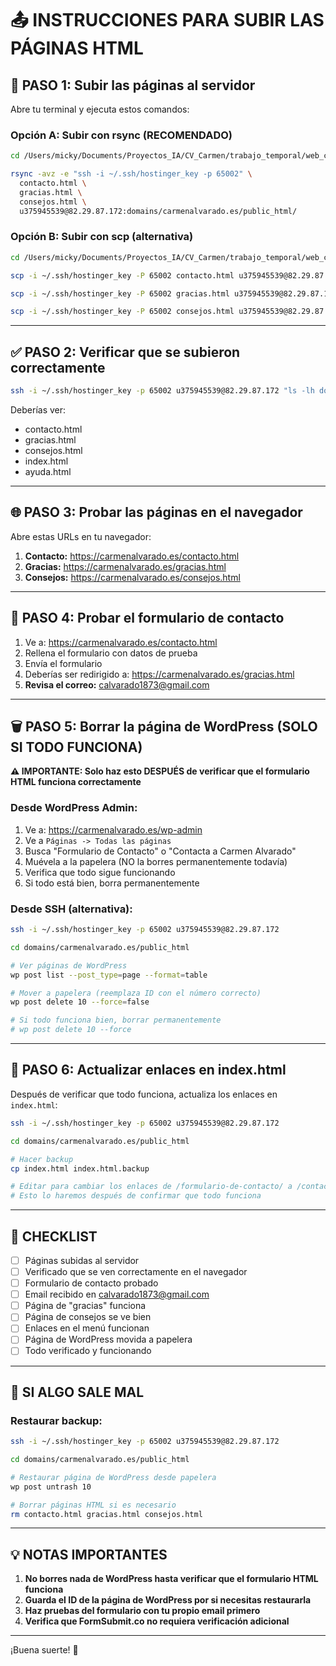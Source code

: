 # 📤 INSTRUCCIONES PARA SUBIR LAS PÁGINAS HTML

## 🚀 PASO 1: Subir las páginas al servidor

Abre tu terminal y ejecuta estos comandos:

### **Opción A: Subir con rsync (RECOMENDADO)**

```bash
cd /Users/micky/Documents/Proyectos_IA/CV_Carmen/trabajo_temporal/web_carmen

rsync -avz -e "ssh -i ~/.ssh/hostinger_key -p 65002" \
  contacto.html \
  gracias.html \
  consejos.html \
  u375945539@82.29.87.172:domains/carmenalvarado.es/public_html/
```

### **Opción B: Subir con scp (alternativa)**

```bash
cd /Users/micky/Documents/Proyectos_IA/CV_Carmen/trabajo_temporal/web_carmen

scp -i ~/.ssh/hostinger_key -P 65002 contacto.html u375945539@82.29.87.172:domains/carmenalvarado.es/public_html/

scp -i ~/.ssh/hostinger_key -P 65002 gracias.html u375945539@82.29.87.172:domains/carmenalvarado.es/public_html/

scp -i ~/.ssh/hostinger_key -P 65002 consejos.html u375945539@82.29.87.172:domains/carmenalvarado.es/public_html/
```

---

## ✅ PASO 2: Verificar que se subieron correctamente

```bash
ssh -i ~/.ssh/hostinger_key -p 65002 u375945539@82.29.87.172 "ls -lh domains/carmenalvarado.es/public_html/*.html"
```

Deberías ver:
- contacto.html
- gracias.html
- consejos.html
- index.html
- ayuda.html

---

## 🌐 PASO 3: Probar las páginas en el navegador

Abre estas URLs en tu navegador:

1. **Contacto:** https://carmenalvarado.es/contacto.html
2. **Gracias:** https://carmenalvarado.es/gracias.html
3. **Consejos:** https://carmenalvarado.es/consejos.html

---

## 📧 PASO 4: Probar el formulario de contacto

1. Ve a: https://carmenalvarado.es/contacto.html
2. Rellena el formulario con datos de prueba
3. Envía el formulario
4. Deberías ser redirigido a: https://carmenalvarado.es/gracias.html
5. **Revisa el correo:** calvarado1873@gmail.com

---

## 🗑️ PASO 5: Borrar la página de WordPress (SOLO SI TODO FUNCIONA)

**⚠️ IMPORTANTE: Solo haz esto DESPUÉS de verificar que el formulario HTML funciona correctamente**

### Desde WordPress Admin:

1. Ve a: https://carmenalvarado.es/wp-admin
2. Ve a `Páginas -> Todas las páginas`
3. Busca "Formulario de Contacto" o "Contacta a Carmen Alvarado"
4. Muévela a la papelera (NO la borres permanentemente todavía)
5. Verifica que todo sigue funcionando
6. Si todo está bien, borra permanentemente

### Desde SSH (alternativa):

```bash
ssh -i ~/.ssh/hostinger_key -p 65002 u375945539@82.29.87.172

cd domains/carmenalvarado.es/public_html

# Ver páginas de WordPress
wp post list --post_type=page --format=table

# Mover a papelera (reemplaza ID con el número correcto)
wp post delete 10 --force=false

# Si todo funciona bien, borrar permanentemente
# wp post delete 10 --force
```

---

## 🔗 PASO 6: Actualizar enlaces en index.html

Después de verificar que todo funciona, actualiza los enlaces en `index.html`:

```bash
ssh -i ~/.ssh/hostinger_key -p 65002 u375945539@82.29.87.172

cd domains/carmenalvarado.es/public_html

# Hacer backup
cp index.html index.html.backup

# Editar para cambiar los enlaces de /formulario-de-contacto/ a /contacto.html
# Esto lo haremos después de confirmar que todo funciona
```

---

## 📝 CHECKLIST

- [ ] Páginas subidas al servidor
- [ ] Verificado que se ven correctamente en el navegador
- [ ] Formulario de contacto probado
- [ ] Email recibido en calvarado1873@gmail.com
- [ ] Página de "gracias" funciona
- [ ] Página de consejos se ve bien
- [ ] Enlaces en el menú funcionan
- [ ] Página de WordPress movida a papelera
- [ ] Todo verificado y funcionando

---

## 🚨 SI ALGO SALE MAL

### Restaurar backup:

```bash
ssh -i ~/.ssh/hostinger_key -p 65002 u375945539@82.29.87.172

cd domains/carmenalvarado.es/public_html

# Restaurar página de WordPress desde papelera
wp post untrash 10

# Borrar páginas HTML si es necesario
rm contacto.html gracias.html consejos.html
```

---

## 💡 NOTAS IMPORTANTES

1. **No borres nada de WordPress hasta verificar que el formulario HTML funciona**
2. **Guarda el ID de la página de WordPress por si necesitas restaurarla**
3. **Haz pruebas del formulario con tu propio email primero**
4. **Verifica que FormSubmit.co no requiera verificación adicional**

---

¡Buena suerte! 🚀

